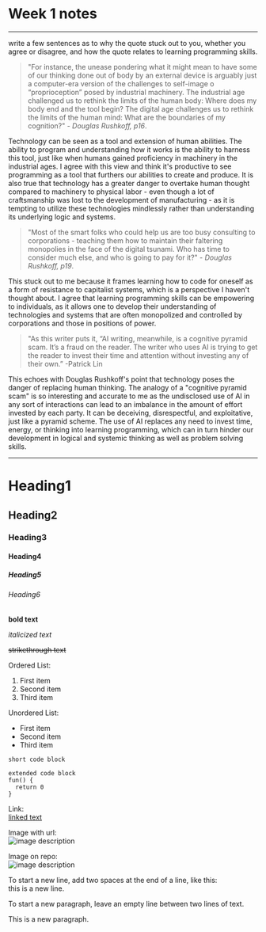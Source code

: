 # Week 1 notes

---

write a few sentences as to why the quote stuck out to you, whether you agree or disagree, and how the quote relates to learning programming skills.


> "For instance, the unease pondering what it might mean to have some of our thinking done out of body by an external device is arguably just a computer-era version of the challenges to self-image o “proprioception” posed by industrial machinery. The industrial age challenged us to rethink the limits of the human body: Where does my body end and the tool begin? The digital age challenges us to rethink the limits of the human mind: What are the boundaries of my cognition?" - *Douglas Rushkoff, p16*.

Technology can be seen as a tool and extension of human abilities. The ability to program and understanding how it works is the ability to harness this tool, just like when humans gained proficiency in machinery in the industrial ages. I agree with this view and think it's productive to see programming as a tool that furthers our abilities to create and produce. It is also true that technology has a greater danger to overtake human thought compared to machinery to physical labor - even though a lot of craftsmanship was lost to the development of manufacturing - as it is tempting to utilize these technologies mindlessly rather than understanding its underlying logic and systems.

> "Most of the smart folks who could help us are too busy consulting to corporations - teaching them how to maintain their faltering monopolies in the face of the digital tsunami. Who has time to consider much else, and who is going to pay for it?"  - *Douglas Rushkoff, p19*.

This stuck out to me because it frames learning how to code for oneself as a form of resistance to capitalist systems, which is a perspective I haven't thought about. I agree that learning programming skills can be empowering to individuals, as it allows one to develop their understanding of technologies and systems that are often monopolized and controlled by corporations and those in positions of power. 

> "As this writer puts it, “AI writing, meanwhile, is a cognitive pyramid scam. It’s a fraud on the reader. The writer who uses AI is trying to get the reader to invest their time and attention without investing any of their own.” -Patrick Lin

This echoes with Douglas Rushkoff's point that technology poses the danger of replacing human thinking. The analogy of a "cognitive pyramid scam" is so interesting and accurate to me as the undisclosed use of AI in any sort of interactions can lead to an imbalance in the amount of effort invested by each party. It can be deceiving, disrespectful, and exploitative, just like a pyramid scheme. The use of AI replaces any need to invest time, energy, or thinking into learning programming, which can in turn hinder our development in logical and systemic thinking as well as problem solving skills.


---

# Heading1
## Heading2
### Heading3
#### Heading4
##### Heading5
###### Heading6

**bold text**

*italicized text*

~~strikethrough text~~

Ordered List:
1. First item
2. Second item
3. Third item

Unordered List:
- First item
- Second item
- Third item

`short code block`

```
extended code block
fun() {
  return 0
}
```

Link:  
[linked text](https://www.example.com)


Image with url:  
![image description](https://dm-gy-6063-2024f-b.github.io/assets/homework/02/clark-espaco-modulado-00.jpg)


Image on repo:  
![image description](./file-name.jpg)


To start a new line, add two spaces at the end of a line, like this:  
this is a new line.


To start a new paragraph, leave an empty line between two lines of text.

This is a new paragraph.
